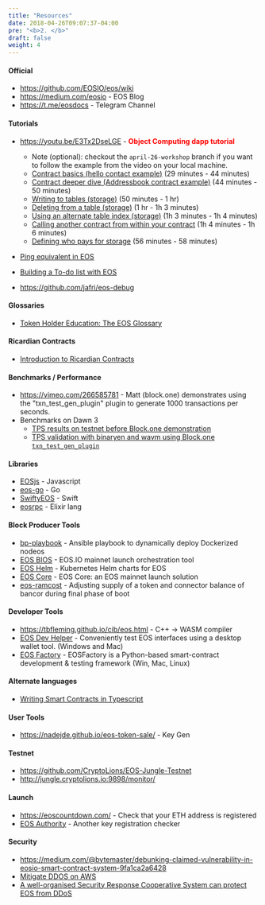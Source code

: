 ```yaml
---
title: "Resources"
date: 2018-04-26T09:07:37-04:00
pre: "<b>2. </b>"
draft: false
weight: 4
---
```


#### Official
* https://github.com/EOSIO/eos/wiki
* https://medium.com/eosio - EOS Blog
* https://t.me/eosdocs - Telegram Channel

#### Tutorials

* https://youtu.be/E3Tx2DseLGE - <b><font color=red>Object Computing dapp tutorial</font></b>
        
	* Note (optional): checkout the `april-26-workshop` branch if you want to follow the example from the video on your local machine.
	* [Contract basics (hello contact example)](https://youtu.be/E3Tx2DseLGE?t=29m) (29 minutes - 44 minutes)
	* [Contract deeper dive (Addressbook contract example)](https://youtu.be/E3Tx2DseLGE?t=44m13s)  (44 minutes - 50 minutes)
	* [Writing to tables (storage)](https://youtu.be/E3Tx2DseLGE?t=50m27s)  (50 minutes - 1 hr)
	* [Deleting from a table (storage)](https://youtu.be/E3Tx2DseLGE?t=1h00m00s)  (1 hr - 1h 3 minutes)
	* [Using an alternate table index (storage)](https://youtu.be/E3Tx2DseLGE?t=1h03m00s)  (1h 3 minutes - 1h 4 minutes)
	* [Calling another contract from within your contract](https://youtu.be/E3Tx2DseLGE?t=1h03m50s)  (1h 4 minutes - 1h 6 minutes)
	* [Defining who pays for storage](https://youtu.be/E3Tx2DseLGE?t=56m36s)  (56 minutes - 58 minutes)

* [Ping equivalent in EOS](https://steemit.com/devs/@eos-asia/eos-smart-contracts-part-1-getting-started-ping-equivalent-in-eos)  
* [Building a To-do list with EOS](https://steemit.com/eos/@eos-asia/part-2-building-a-to-do-list-with-eos-or-working-with-persistent-data-in-eos)
* https://github.com/jafri/eos-debug

#### Glossaries

* [Token Holder Education: The EOS Glossary](https://steemit.com/cryptocurrency/@eostribe/token-holder-education-the-eos-glossary)

#### Ricardian Contracts

* [Introduction to Ricardian Contracts](https://www.eoscanada.com/en/introduction-to-ricardian-contracts)

#### Benchmarks / Performance
* https://vimeo.com/266585781 - Matt (block.one) demonstrates using the "txn_test_gen_plugin" plugin to generate 1000 transactions per seconds.
* Benchmarks on Dawn 3
  * [TPS results on testnet before Block.one demonstration](https://steemit.com/en/@eoseoul/bmt-eosio-tps-results-by-eoseoul)
  * [TPS validation with binaryen and wavm using Block.one `txn_test_gen_plugin`](https://steemit.com/en/@eoseoul/6rgomt-bmt-2nd-result-of-eosio-tps-test-by-eoseoul-verification-of-block-one-test-guide-and-jit-test)

#### Libraries
* [EOSjs](https://github.com/EOSIO/eosjs) - Javascript
* [eos-go](https://github.com/eoscanada/eos-go) - Go
* [SwiftyEOS](https://github.com/ProChain/SwiftyEOS) - Swift
* [eosrpc](https://hex.pm/packages/eosrpc) - Elixir lang

#### Block Producer Tools
* [bp-playbook](https://github.com/eosdetroit/bp-playbook) - Ansible playbook to dynamically deploy Dockerized nodeos
* [EOS BIOS](https://github.com/eoscanada/eos-bios) - EOS.IO mainnet launch orchestration tool
* [EOS Helm](https://github.com/activeeos/eos-helm) - Kubernetes Helm charts for EOS
* [EOS Core](https://github.com/HKEOS/Ghostbusters-Testnet) - EOS Core: an EOS mainnet launch solution
* [eos-ramcost](https://github.com/eoseoul/eos-ramcost) - Adjusting supply of a token and connector balance of bancor during final phase of boot

#### Developer Tools
* https://tbfleming.github.io/cib/eos.html  - C++ -> WASM compiler
* [EOS Dev Helper](https://github.com/OracleChain/EOSDevHelper) - Conveniently test EOS interfaces using a desktop wallet tool. (Windows and Mac)
* [EOS Factory](http://eosfactory.io/) - EOSFactory is a Python-based smart-contract development & testing framework (Win, Mac, Linux)

#### Alternate languages
* [Writing Smart Contracts in Typescript](https://steemit.com/eosio/@eosargentina/developing-typescript-javascript-on-eos) 

#### User Tools
* https://nadejde.github.io/eos-token-sale/ - Key Gen

#### Testnet
* https://github.com/CryptoLions/EOS-Jungle-Testnet
* http://jungle.cryptolions.io:9898/monitor/

#### Launch 
* https://eoscountdown.com/ - Check that your ETH address is registered
* [EOS Authority](https://eosauthority.com) - Another key registration checker

#### Security
* https://medium.com/@bytemaster/debunking-claimed-vulnerability-in-eosio-smart-contract-system-9fa1ca2a6428
* [Mitigate DDOS on AWS](https://steemit.com/eos/@eosnodeone/prevent-ddos-with-aws-network-load-balancer)
* [A well-organised Security Response Cooperative System can protect EOS from DDoS](https://steemit.com/en/@eoseoul/worker-proposal-a-well-organised-security-response-cooperative-system-can-protect-eos-from-ddos)
